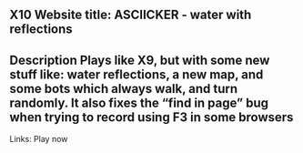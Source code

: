 X10
Website title: ASCIICKER - water with reflections
---------------------------------------------------------------------------------------------------------------------------
Description
Plays like X9, but with some new stuff like: water reflections, a new map, and some bots which always walk, and turn randomly. It also fixes the “find in page” bug when trying to record using F3 in some browsers
---------------------------------------------------------------------------------------------------------------------------
Links:
Play now

